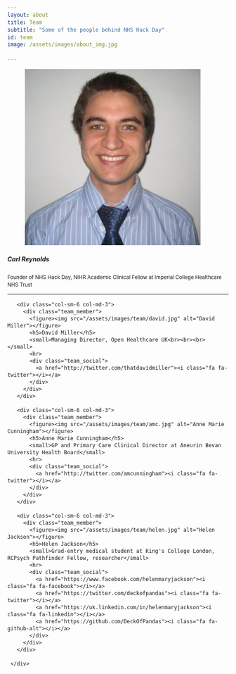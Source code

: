 ```yaml
---
layout: about
title: Team
subtitle: "Some of the people behind NHS Hack Day"
id: team
image: /assets/images/about_img.jpg

---
```


<section class="team_members">
<div class="container">
  
  <div class="row">
      <div class="col-sm-6 col-md-3">
        <div class="team_member">
           <figure><img src="/assets/images/team/carl.jpg" alt="Carl Reynolds"></figure>
           <h5>Carl Reynolds</h5>
           <small>Founder of NHS Hack Day, NIHR Academic Clinical Fellow at Imperial College Healthcare NHS Trust</small>
           <hr>
           <div class="team_social">
             <a href="http://twitter.com/drcjar"><i class="fa fa-twitter"></i></a>
           </div>
         </div>
       </div>

       <div class="col-sm-6 col-md-3">
         <div class="team_member">
           <figure><img src="/assets/images/team/david.jpg" alt="David Miller"></figure>
           <h5>David Miller</h5>
           <small>Managing Director, Open Healthcare UK<br><br><br></small>
           <hr>
           <div class="team_social">
             <a href="http://twitter.com/thatdavidmiller"><i class="fa fa-twitter"></i></a>
           </div>
         </div>
       </div>

       <div class="col-sm-6 col-md-3">
         <div class="team_member">
           <figure><img src="/assets/images/team/amc.jpg" alt="Anne Marie Cunningham"></figure>
           <h5>Anne Marie Cunningham</h5>
           <small>GP and Primary Care Clinical Director at Aneurin Bevan University Health Board</small>
           <hr>
           <div class="team_social">
             <a href="http://twitter.com/amcunningham"><i class="fa fa-twitter"></i></a>
           </div>
         </div>
       </div>

       <div class="col-sm-6 col-md-3">
         <div class="team_member">
           <figure><img src="/assets/images/team/helen.jpg" alt="Helen Jackson"></figure>
           <h5>Helen Jackson</h5>
           <small>Grad-entry medical student at King's College London, RCPsych Pathfinder Fellow, researcher</small>
           <hr>
           <div class="team_social">
             <a href="https://www.facebook.com/helenmaryjackson"><i class="fa fa-facebook"></i></a>
             <a href="https://twitter.com/deckofpandas"><i class="fa fa-twitter"></i></a>
             <a href="https://uk.linkedin.com/in/helenmaryjackson"><i class="fa fa-linkedin"></i></a>
             <a href="https://github.com/DeckOfPandas"><i class="fa fa-github-alt"></i></a>
           </div>
         </div>
       </div>

     </div>

</div>
</section>
